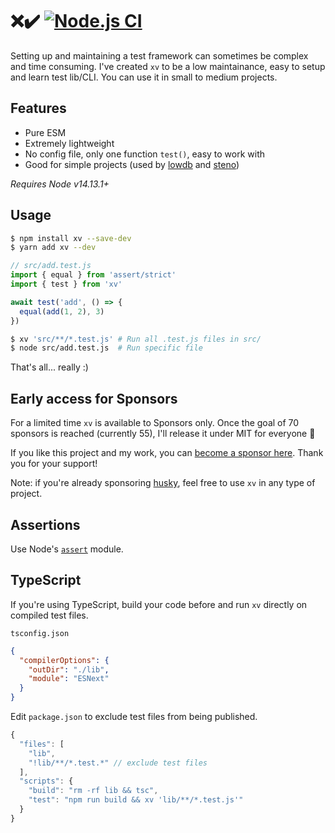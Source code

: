 # :x::heavy_check_mark: [![Node.js CI](https://github.com/typicode/xv/actions/workflows/node.js.yml/badge.svg)](https://github.com/typicode/xv/actions/workflows/node.js.yml)

Setting up and maintaining a test framework can sometimes be complex and time consuming. I've created `xv` to be a low maintainance, easy to setup and learn test lib/CLI. You can use it in small to medium projects.

## Features

- Pure ESM
- Extremely lightweight
- No config file, only one function `test()`, easy to work with
- Good for simple projects (used by [lowdb](https://github.com/typicode/lowdb) and [steno](https://github.com/typicode/steno))

_Requires Node v14.13.1+_

## Usage

```sh
$ npm install xv --save-dev
$ yarn add xv --dev
```

```js
// src/add.test.js
import { equal } from 'assert/strict'
import { test } from 'xv'

await test('add', () => {
  equal(add(1, 2), 3)
})
```

```sh
$ xv 'src/**/*.test.js' # Run all .test.js files in src/
$ node src/add.test.js  # Run specific file
```

That's all... really :)

## Early access for Sponsors

For a limited time `xv` is available to Sponsors only. Once the goal of 70 sponsors is reached (currently 55), I'll release it under MIT for everyone 🎉

If you like this project and my work, you can [become a sponsor here](https://github.com/sponsors/typicode). Thank you for your support!

Note: if you're already sponsoring [husky](https://github.com/typicode/husky), feel free to use `xv` in any type of project.

## Assertions

Use Node's [`assert`](https://nodejs.org/api/assert.html) module.

## TypeScript

If you're using TypeScript, build your code before and run `xv` directly on compiled test files.

`tsconfig.json`

```json
{
  "compilerOptions": {
    "outDir": "./lib",
    "module": "ESNext"
  }
}
```

Edit `package.json` to exclude test files from being published.

```js
{
  "files": [
    "lib",
    "!lib/**/*.test.*" // exclude test files
  ],
  "scripts": {
    "build": "rm -rf lib && tsc",
    "test": "npm run build && xv 'lib/**/*.test.js'"
  }
}
```
